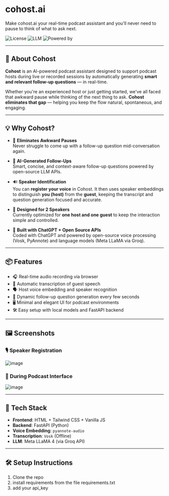 # cohost.ai
Make cohost.ai your real-time podcast assistant and you'll never need to pause to think of what to ask next.


![License](https://img.shields.io/badge/status-beta-blue)
![LLM](https://img.shields.io/badge/LLM-meta--llama--4--scout--instruct-informational)
![Powered by](https://img.shields.io/badge/built_with-OpenAI_&_ChatGPT-green)

---

## 🚀 About Cohost

**Cohost** is an AI-powered podcast assistant designed to support podcast hosts during live or recorded sessions by automatically generating **smart and relevant follow-up questions** — in real-time.

Whether you're an experienced host or just getting started, we've all faced that awkward pause while thinking of the next thing to ask. **Cohost eliminates that gap** — helping you keep the flow natural, spontaneous, and engaging.

---

## 💡 Why Cohost?

- 🎤 **Eliminates Awkward Pauses**  
  Never struggle to come up with a follow-up question mid-conversation again.

- 🧠 **AI-Generated Follow-Ups**  
  Smart, concise, and context-aware follow-up questions powered by open-source LLM APIs.

- 🔊 **Speaker Identification**  
  You can **register your voice** in Cohost. It then uses speaker embeddings to distinguish **you (host)** from the **guest**, keeping the transcript and question generation focused and accurate.

- 👥 **Designed for 2 Speakers**  
  Currently optimized for **one host and one guest** to keep the interaction simple and controlled.

- 🤝 **Built with ChatGPT + Open Source APIs**  
  Coded with ChatGPT and powered by open-source voice processing (Vosk, PyAnnote) and language models (Meta LLaMA via Groq).

---

## 📦 Features

- 🎧 Real-time audio recording via browser
- 🔁 Automatic transcription of guest speech
- 🗣️ Host voice embedding and speaker recognition
- 💬 Dynamic follow-up question generation every few seconds
- 🖥️ Minimal and elegant UI for podcast environments
- 🛠️ Easy setup with local models and FastAPI backend

---

## 🖼️ Screenshots

### 🎙️ Speaker Registration
![image](https://github.com/user-attachments/assets/440e7cdc-86be-49ac-a190-de87d2472b5c)


### 💬 During Podcast Interface
![image](https://github.com/user-attachments/assets/f9fed3ce-365f-45e1-8686-5e3dab92db23)


---

## 📁 Tech Stack

- **Frontend**: HTML + Tailwind CSS + Vanilla JS  
- **Backend**: FastAPI (Python)  
- **Voice Embedding**: `pyannote-audio`  
- **Transcription**: `Vosk` (Offline)  
- **LLM**: Meta LLaMA 4 (via Groq API)

---

## 🛠️ Setup Instructions

1. Clone the repo
2. install requirements from the file requirements.txt
3. add your api_key 
